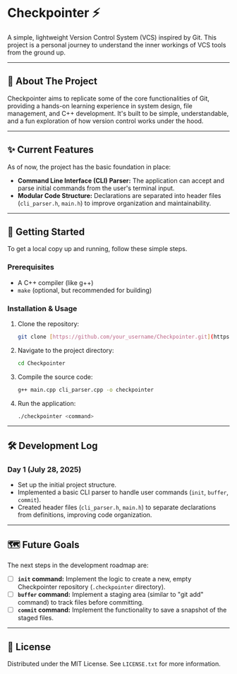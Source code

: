 # Checkpointer ⚡

A simple, lightweight Version Control System (VCS) inspired by Git. This project is a personal journey to understand the inner workings of VCS tools from the ground up.

---

## 🎯 About The Project

Checkpointer aims to replicate some of the core functionalities of Git, providing a hands-on learning experience in system design, file management, and C++ development. It's built to be simple, understandable, and a fun exploration of how version control works under the hood.

---

## ✨ Current Features

As of now, the project has the basic foundation in place:

* **Command Line Interface (CLI) Parser:** The application can accept and parse initial commands from the user's terminal input.
* **Modular Code Structure:** Declarations are separated into header files (`cli_parser.h`, `main.h`) to improve organization and maintainability.

---

## 🚀 Getting Started

To get a local copy up and running, follow these simple steps.

### Prerequisites

* A C++ compiler (like g++)
* `make` (optional, but recommended for building)

### Installation & Usage

1.  Clone the repository:
    ```sh
    git clone [https://github.com/your_username/Checkpointer.git](https://github.com/your_username/Checkpointer.git)
    ```
2.  Navigate to the project directory:
    ```sh
    cd Checkpointer
    ```
3.  Compile the source code:
    ```sh
    g++ main.cpp cli_parser.cpp -o checkpointer
    ```
4.  Run the application:
    ```sh
    ./checkpointer <command>
    ```

---

## 🛠️ Development Log

### Day 1 (July 28, 2025)
* Set up the initial project structure.
* Implemented a basic CLI parser to handle user commands (`init`, `buffer`, `commit`).
* Created header files (`cli_parser.h`, `main.h`) to separate declarations from definitions, improving code organization.

---

## 🗺️ Future Goals

The next steps in the development roadmap are:

* [ ] **`init` command:** Implement the logic to create a new, empty Checkpointer repository (`.checkpointer` directory).
* [ ] **`buffer` command:** Implement a staging area (similar to "git add" command) to track files before committing.
* [ ] **`commit` command:** Implement the functionality to save a snapshot of the staged files.

---

## 📄 License

Distributed under the MIT License. See `LICENSE.txt` for more information.
